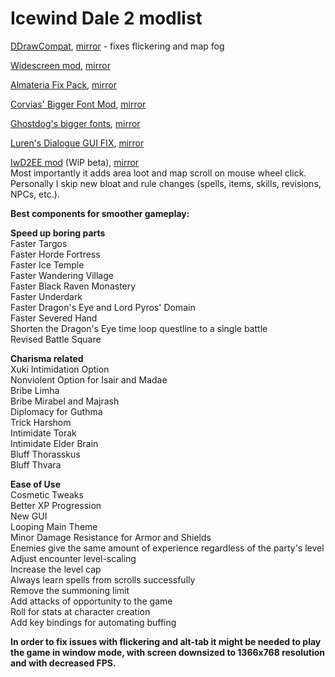 # Icewind Dale 2 modlist

[DDrawCompat](https://github.com/narzoul/DDrawCompat), [mirror](https://github.com/the-overdriven/DDrawCompat) - fixes flickering and map fog

[Widescreen mod](https://github.com/Gibberlings3/widescreen), [mirror](https://github.com/the-overdriven/bg-iwd-widescreen-mod)  
  
[Almateria Fix Pack](http://www.shsforums.net/files/file/1085-almaterias-iwd2-fixpack/), [mirror](https://drive.google.com/file/d/1ur621s03DYATc-Db2IA79K8VqY1yV8dX/view?usp=sharing)  

[Corvias' Bigger Font Mod](http://www.shsforums.net/topic/38626-bigger-fonts-for-bgiitob-and-other-ie-games/), [mirror](https://drive.google.com/file/d/1-NUVRwe00RhsWv91BPWaL-AVPSYgJmqC/view?usp=sharing)  

[Ghostdog's bigger fonts](https://rpgcodex.net/forums/attachments/iwd2-bigger-fonts-zip.10894/), [mirror](https://drive.google.com/file/d/1BHe3G243Ko88l8jD2ZtPPYiM4AIl5Rh_/view?usp=sharing)

[Luren's Dialogue GUI FIX](http://havredest.eklablog.fr/interfaces-pour-widescreen-a42876917), [mirror](https://drive.google.com/file/d/11cHJ_7F67mR6rnkVdeaU-BR1IRNTOyZF/view?usp=sharing)  

[IwD2EE mod](https://discord.gg/4H9nNPH9) (WiP beta), [mirror](https://drive.google.com/file/d/1ODG-48K1Slirp710WVYET5RzRyWgi0yd/view?usp=sharing)  
Most importantly it adds area loot and map scroll on mouse wheel click.  
Personally I skip new bloat and rule changes (spells, items, skills, revisions, NPCs, etc.).  
  
**Best components for smoother gameplay:**  

**Speed up boring parts**  
Faster Targos  
Faster Horde Fortress  
Faster Ice Temple  
Faster Wandering Village  
Faster Black Raven Monastery  
Faster Underdark  
Faster Dragon's Eye and Lord Pyros' Domain  
Faster Severed Hand  
Shorten the Dragon's Eye time loop questline to a single battle  
Revised Battle Square  
  
**Charisma related**  
Xuki Intimidation Option  
Nonviolent Option for Isair and Madae  
Bribe Limha  
Bribe Mirabel and Majrash  
Diplomacy for Guthma  
Trick Harshom  
Intimidate Torak  
Intimidate Elder Brain  
Bluff Thorasskus  
Bluff Thvara  
  
**Ease of Use**  
Cosmetic Tweaks  
Better XP Progression  
New GUI  
Looping Main Theme  
Minor Damage Resistance for Armor and Shields  
Enemies give the same amount of experience regardless of the party's level  
Adjust encounter level-scaling  
Increase the level cap  
Always learn spells from scrolls successfully  
Remove the summoning limit  
Add attacks of opportunity to the game  
Roll for stats at character creation  
Add key bindings for automating buffing  

**In order to fix issues with flickering and alt-tab it might be needed to play the game in window mode, with screen downsized to 1366x768 resolution and with decreased FPS.**
